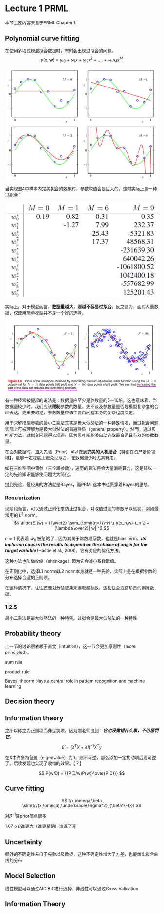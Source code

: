# Lecture 1 PRML
本节主要内容来自于PRML Chapter 1.

## Polynomial curve fitting

在使用多项式模型拟合数据时，有时会出现过拟合的问题。
$$
y(x,\pmb{w}) = \omega_0+\omega_1x+\omega_2x^2+....++\omega_{M}x^M
$$
<div align = 'center'>

![](../image/20230215ML1.png)
</div>

当实现图4中样本内完美拟合的效果时，参数取值会是巨大的，这时实际上是一种过拟合：
<div align = 'center'>

![](../image/20230222ML1.png)
</div>

实际上，对于模型而言，**数据量越大，则越不容易过拟合**。反之则为，面对大量数据，仅使用简单模型并不是一个好的选择。
<div align = 'center'>

![](../image/20230215ML2.png)
</div>

有一种经常被提起的说法是：数据量应至少是参数量的5—10倍。这也意味着，当数据量较少时，我们应该**限制**参数的数量。先不谈及参数量是否是模型复杂度的合理表达，更重要的是，参数数量应该主要由问题本身的复杂程度决定。

用于求解模型参数的最小二乘法其实是极大似然法的一种特殊情况，而过拟合问题实际上可被理解为是极大似然法的普遍性质（general property）。然而，通过贝叶斯方法，过拟合问题得以规避。因为贝叶斯能够自动选取最合适且有效的参数数量。

在面对数据时，加入先验（Prior）可以做到**完美的人机结合**【特别在资产定价领域】，能够一定程度上避免过拟合，在数据量少时尤其有用。

如在三维空间中调参（三个超参数），遍历的算法将会大量消耗算力，这是辅以一定的先验知识能够使问题大大简化。

提到先验，最经典的方法就是Bayes，而PRML这本书也贯穿着Bayes的思想。


### Regularization

现阶段而言，可以通过正则化来防止过拟合，对取值过高的参数予以惩罚。例如最常用的 $L^2$ norm。
$$
\tilde{E}(w) = {1\over2} \sum_{\pmb{n=1}}^N \{ y(x_n,w)-t_n \} + {\lambda \over2}||w||^2
$$

$n=1$ 代表着 $w_0$ 被忽略了，因为其属于常数项系数，也就是bias term，***its inclusion causes the results to depend on the choice of origin for the target variable*** (Hastie et al., 2001)，它有对应的优化方法。

这种方法也叫做收缩（shrinkage）因为它会减小系数取值。

在正则化中，选择L1 norm或L2 norm本身就是一种先验，实际上是在根据参数的分布选择合适的正则项。

在这种情况下，往往还要划分验证集来选取超参数，这往往会浪费珍贵的训练数据。

### 1.2.5
最小二乘法是最大似然法的一种特例。过拟合是最大似然法的一种特性


## Probability theory

上一节的讨论很依赖于直觉（intuition），这一节会更加原则性（more principled）。

sum rule

product rule

Bayes' theorm plays a central role in pattern recognition and machine learning


## Decision theory


## Information theory









之所以称之为正则项而非惩罚项，因为荆老师提到：***它也没做错什么事，不用惩罚它***。

$$
\hat{\beta} = (X^T X+\lambda I)^{-1}X^{T}y
$$

在$X$中许多特征值（eigenvalue）为0，则不可逆，那么添加一定扰动项后则可逆了。后续发现也实现了收缩的效果。【？】


$$
P(w/D) = {{P(D/w)P(w)}\over{P(D)}}
$$

## Curve fitting

$$
t/x,\omega,\beta \sim(t/y(x,\omega),\underbrace{\sigma^2}_{\beta^{-1}})
$$

对$\beta^{-1}$算prior简单很多


1.67 $\alpha$ $\beta$谁更大（谁更精确）谁说了算

## Uncertainty

额外的不确定性来自于先验以及数据，这种不确定性增大了方差，也能给出拟合曲线的分布

## Model Selection
线性模型可以通过AIC BIC进行选择，非线性可以通过Cross Validation

## Information Theory


